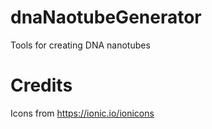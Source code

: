 # dnaNaotubeGenerator

Tools for creating DNA nanotubes

# Credits
Icons from https://ionic.io/ionicons